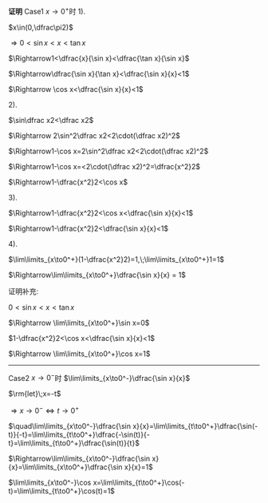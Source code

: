 **证明**
Case1 $x\to0^+$时
$1).$

$x\in(0,\dfrac\pi2)$

$\Rightarrow 0<\sin x<x<\tan x$

$\Rightarrow1<\dfrac{x}{\sin x}<\dfrac{\tan x}{\sin x}$

$\Rightarrow\dfrac{\sin x}{\tan x}<\dfrac{\sin x}{x}<1$

$\Rightarrow \cos x<\dfrac{\sin x}{x}<1$

$2).$

$\sin\dfrac x2<\dfrac x2$

$\Rightarrow 2\sin^2\dfrac x2<2\cdot(\dfrac x2)^2$

$\Rightarrow1-\cos x=2\sin^2\dfrac x2<2\cdot(\dfrac x2)^2$

$\Rightarrow1-\cos x=<2\cdot(\dfrac x2)^2=\dfrac{x^2}2$

$\Rightarrow1-\dfrac{x^2}2<\cos x$

$3).$

$\Rightarrow1-\dfrac{x^2}2<\cos x<\dfrac{\sin x}{x}<1$

$\Rightarrow1-\dfrac{x^2}2<\dfrac{\sin x}{x}<1$

$4).$

$\lim\limits_{x\to0^+}(1-\dfrac{x^2}2)=1,\;\lim\limits_{x\to0^+}1=1$

$\Rightarrow\lim\limits_{x\to0^+}\dfrac{\sin x}{x} = 1$

证明补充:

$0<\sin x<x<\tan x$

$\Rightarrow \lim\limits_{x\to0^+}\sin x=0$

$1-\dfrac{x^2}2<\cos x<\dfrac{\sin x}{x}<1$

$\Rightarrow \lim\limits_{x\to0^+}\cos x=1$

---

Case2 $x\to0^-$时
$\lim\limits_{x\to0^-}\dfrac{\sin x}{x}$

$\rm{let}\;x=-t$

$\Rightarrow x\to 0^- \iff t\to0^+$

$\quad\lim\limits_{x\to0^-}\dfrac{\sin x}{x}=\lim\limits_{t\to0^+}\dfrac{\sin(-t)}{-t}=\lim\limits_{t\to0^+}\dfrac{-\sin(t)}{-t}=\lim\limits_{t\to0^+}\dfrac{\sin(t)}{t}$

$\Rightarrow\lim\limits_{x\to0^-}\dfrac{\sin x}{x}=\lim\limits_{x\to0^+}\dfrac{\sin x}{x}=1$

$\lim\limits_{x\to0^-}\cos x=\lim\limits_{t\to0^+}\cos(-t)=\lim\limits_{t\to0^+}\cos(t)=1$
